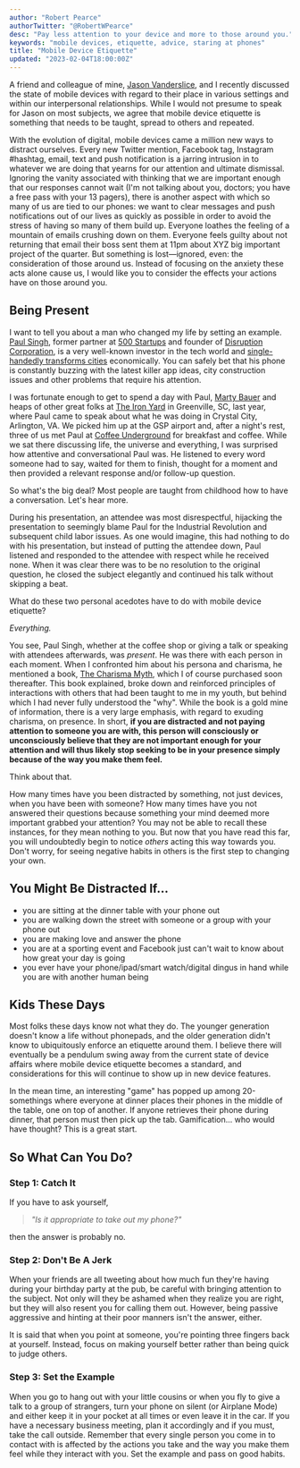 ```yaml
---
author: "Robert Pearce"
authorTwitter: "@RobertWPearce"
desc: "Pay less attention to your device and more to those around you."
keywords: "mobile devices, etiquette, advice, staring at phones"
title: "Mobile Device Etiquette"
updated: "2023-02-04T18:00:00Z"
---
```


A friend and colleague of mine, [Jason
Vanderslice](https://www.linkedin.com/in/javanderslice), and I recently
discussed the state of mobile devices with regard to their place in various
settings and within our interpersonal relationships. While I would not presume
to speak for Jason on most subjects, we agree that mobile device etiquette is
something that needs to be taught, spread to others and repeated.

With the evolution of digital, mobile devices came a million new ways to
distract ourselves. Every new Twitter mention, Facebook tag, Instagram #hashtag,
email, text and push notification is a jarring intrusion in to whatever we are
doing that yearns for our attention and ultimate dismissal. Ignoring the vanity
associated with thinking that we are important enough that our responses cannot
wait (I'm not talking about you, doctors; you have a free pass with your 13
pagers), there is another aspect with which so many of us are tied to our
phones: we want to clear messages and push notifications out of our lives as
quickly as possible in order to avoid the stress of having so many of them build
up. Everyone loathes the feeling of a mountain of emails crushing down on them.
Everyone feels guilty about not returning that email their boss sent them at
11pm about XYZ big important project of the quarter. But something is
lost—ignored, even: the consideration of those around us. Instead of focusing on
the anxiety these acts alone cause us, I would like you to consider the effects
your actions have on those around you.

## Being Present

I want to tell you about a man who changed my life by setting an example.
[Paul Singh](https://twitter.com/paulsingh), former partner at [500
Startups](http://500.co) and founder of [Disruption
Corporation](http://www.disruption.vc), is a very well-known investor in the
tech world and [single-handedly transforms
cities](http://www.crystalcity.org/innovative/crystal-tech-fund) economically.
You can safely bet that his phone is constantly buzzing with the latest killer
app ideas, city construction issues and other problems that require his
attention.

I was fortunate enough to get to spend a day with Paul, [Marty
Bauer](https://twitter.com/bauermarty) and heaps of other great folks at [The
Iron Yard](http://theironyard.com) in Greenville, SC, last year, where Paul came
to speak about what he was doing in Crystal City, Arlington, VA. We picked him
up at the GSP airport and, after a night's rest, three of us met Paul at [Coffee
Underground](http://www.coffeeunderground.info) for breakfast and coffee. While
we sat there discussing life, the universe and everything, I was surprised how
attentive and conversational Paul was. He listened to every word someone had to
say, waited for them to finish, thought for a moment and then provided a
relevant response and/or follow-up question.

So what's the big deal? Most people are taught from childhood how to have a
conversation. Let's hear more.

During his presentation, an attendee was most disrespectful, hijacking the
presentation to seemingly blame Paul for the Industrial Revolution and
subsequent child labor issues. As one would imagine, this had nothing to do with
his presentation, but instead of putting the attendee down, Paul listened and
responded to the attendee with respect while he received none. When it was clear
there was to be no resolution to the original question, he closed the subject
elegantly and continued his talk without skipping a beat.

What do these two personal acedotes have to do with mobile device etiquette?

_Everything._

You see, Paul Singh, whether at the coffee shop or giving a talk or speaking
with attendees afterwards, was _present_. He was there with each person in each
moment. When I confronted him about his persona and charisma, he mentioned a
book, [The Charisma Myth](http://www.amazon.com/The-Charisma-Myth-Personal-Magnetism/dp/1591845947),
which I of course purchased soon thereafter. This book explained, broke down and
reinforced principles of interactions with others that had been taught to me in
my youth, but behind which I had never fully understood the "why". While the
book is a gold mine of information, there is a very large emphasis, with regard
to exuding charisma, on presence. In short, **if you are distracted and not
paying attention to someone you are with, this person will consciously or
unconsciously believe that they are not important enough for your attention and
will thus likely stop seeking to be in your presence simply because of the way
you make them feel.**

Think about that.

How many times have you been distracted by something, not just devices, when you
have been with someone? How many times have you not answered their questions
because something your mind deemed more important grabbed your attention? You
may not be able to recall these instances, for they mean nothing to you. But now
that you have read this far, you will undoubtedly begin to notice _others_
acting this way towards you. Don't worry, for seeing negative habits in others
is the first step to changing your own.

## You Might Be Distracted If...

* you are sitting at the dinner table with your phone out
* you are walking down the street with someone or a group with your phone out
* you are making love and answer the phone
* you are at a sporting event and Facebook just can't wait to know about how
  great your day is going
* you ever have your phone/ipad/smart watch/digital dingus in hand while you are
  with another human being

## Kids These Days

Most folks these days know not what they do. The younger generation doesn't know
a life without phonepads, and the older generation didn't know to ubiquitously
enforce an etiquette around them. I believe there will eventually be a pendulum
swing away from the current state of device affairs where mobile device
etiquette becomes a standard, and considerations for this will continue to show
up in new device features.

In the mean time, an interesting "game" has popped up among 20-somethings where
everyone at dinner places their phones in the middle of the table, one on top of
another. If anyone retrieves their phone during dinner, that person must then
pick up the tab. Gamification... who would have thought? This is a great start.

## So What Can You Do?

### Step 1: Catch It

If you have to ask yourself,

> _&quot;Is it appropriate to take out my phone?&quot;_

then the answer is probably no.

### Step 2: Don't Be A Jerk

When your friends are all tweeting about how much fun they're having during your
birthday party at the pub, be careful with bringing attention to the subject.
Not only will they be ashamed when they realize you are right, but they will
also resent you for calling them out. However, being passive aggressive and
hinting at their poor manners isn't the answer, either.

It is said that when you point at someone, you're pointing three fingers back at
yourself. Instead, focus on making yourself better rather than being quick to
judge others.

### Step 3: Set the Example

When you go to hang out with your little cousins or when you fly to give a talk
to a group of strangers, turn your phone on silent (or Airplane Mode) and either
keep it in your pocket at all times or even leave it in the car. If you have a
necessary business meeting, plan it accordingly and if you must, take the call
outside. Remember that every single person you come in to contact with is
affected by the actions you take and the way you make them feel while they
interact with you. Set the example and pass on good habits.

